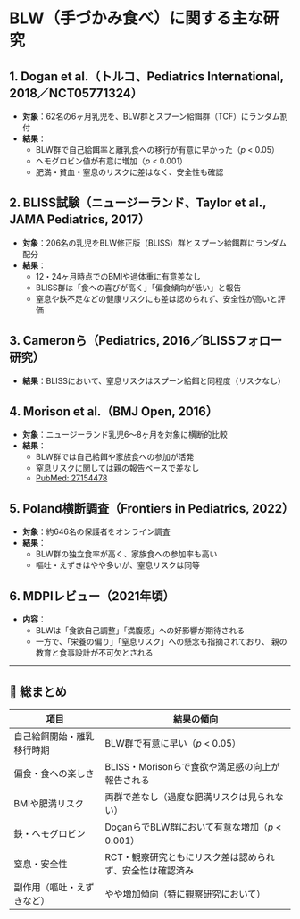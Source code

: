 # BLW（手づかみ食べ）に関する主な研究

## 1. Dogan et al.（トルコ、Pediatrics International, 2018／NCT05771324）
- **対象**：62名の6ヶ月乳児を、BLW群とスプーン給餌群（TCF）にランダム割付
- **結果**：
  - BLW群で自己給餌率と離乳食への移行が有意に早かった（*p* < 0.05）
  - ヘモグロビン値が有意に増加（*p* < 0.001）
  - 肥満・貧血・窒息のリスクに差はなく、安全性も確認

## 2. BLISS試験（ニュージーランド、Taylor et al., JAMA Pediatrics, 2017）
- **対象**：206名の乳児をBLW修正版（BLISS）群とスプーン給餌群にランダム配分
- **結果**：
  - 12・24ヶ月時点でのBMIや過体重に有意差なし
  - BLISS群は「食への喜びが高く」「偏食傾向が低い」と報告
  - 窒息や鉄不足などの健康リスクにも差は認められず、安全性が高いと評価

## 3. Cameronら（Pediatrics, 2016／BLISSフォロー研究）
- **結果**：BLISSにおいて、窒息リスクはスプーン給餌と同程度（リスクなし）

## 4. Morison et al.（BMJ Open, 2016）
- **対象**：ニュージーランド乳児6〜8ヶ月を対象に横断的比較
- **結果**：
  - BLW群では自己給餌や家族食への参加が活発
  - 窒息リスクに関しては親の報告ベースで差なし  
  - [PubMed: 27154478](https://pubmed.ncbi.nlm.nih.gov/27154478)

## 5. Poland横断調査（Frontiers in Pediatrics, 2022）
- **対象**：約646名の保護者をオンライン調査
- **結果**：
  - BLW群の独立食率が高く、家族食への参加率も高い
  - 嘔吐・えずきはやや多いが、窒息リスクは同等

## 6. MDPIレビュー（2021年頃）
- **内容**：
  - BLWは「食欲自己調整」「満腹感」への好影響が期待される
  - 一方で、「栄養の偏り」「窒息リスク」への懸念も指摘されており、
    親の教育と食事設計が不可欠とされる

---

## 🧭 総まとめ

| 項目                         | 結果の傾向                                           |
|------------------------------|------------------------------------------------------|
| 自己給餌開始・離乳移行時期     | BLW群で有意に早い（*p* < 0.05）                    |
| 偏食・食への楽しさ            | BLISS・Morisonらで食欲や満足感の向上が報告される     |
| BMIや肥満リスク              | 両群で差なし（過度な肥満リスクは見られない）         |
| 鉄・ヘモグロビン              | DoganらでBLW群において有意な増加（*p* < 0.001）     |
| 窒息・安全性                 | RCT・観察研究ともにリスク差は認められず、安全性は確認済み |
| 副作用（嘔吐・えずきなど）     | やや増加傾向（特に観察研究において）                  |
